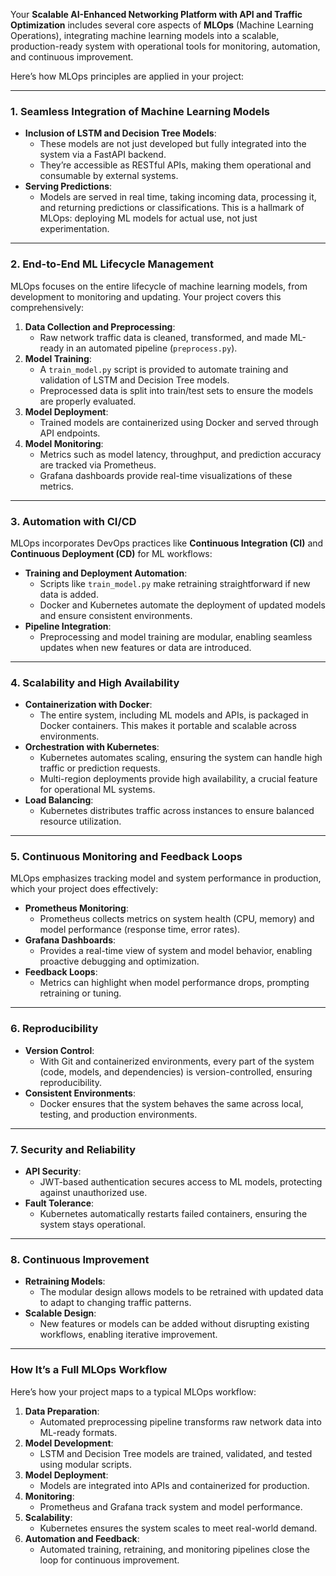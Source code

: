 Your **Scalable AI-Enhanced Networking Platform with API and Traffic Optimization** includes several core aspects of **MLOps** (Machine Learning Operations), integrating machine learning models into a scalable, production-ready system with operational tools for monitoring, automation, and continuous improvement.

Here’s how MLOps principles are applied in your project:

---

### **1. Seamless Integration of Machine Learning Models**
- **Inclusion of LSTM and Decision Tree Models**:
  - These models are not just developed but fully integrated into the system via a FastAPI backend.
  - They’re accessible as RESTful APIs, making them operational and consumable by external systems.
- **Serving Predictions**:
  - Models are served in real time, taking incoming data, processing it, and returning predictions or classifications. This is a hallmark of MLOps: deploying ML models for actual use, not just experimentation.

---

### **2. End-to-End ML Lifecycle Management**
MLOps focuses on the entire lifecycle of machine learning models, from development to monitoring and updating. Your project covers this comprehensively:
1. **Data Collection and Preprocessing**:
   - Raw network traffic data is cleaned, transformed, and made ML-ready in an automated pipeline (`preprocess.py`).
2. **Model Training**:
   - A `train_model.py` script is provided to automate training and validation of LSTM and Decision Tree models.
   - Preprocessed data is split into train/test sets to ensure the models are properly evaluated.
3. **Model Deployment**:
   - Trained models are containerized using Docker and served through API endpoints.
4. **Model Monitoring**:
   - Metrics such as model latency, throughput, and prediction accuracy are tracked via Prometheus.
   - Grafana dashboards provide real-time visualizations of these metrics.

---

### **3. Automation with CI/CD**
MLOps incorporates DevOps practices like **Continuous Integration (CI)** and **Continuous Deployment (CD)** for ML workflows:
- **Training and Deployment Automation**:
  - Scripts like `train_model.py` make retraining straightforward if new data is added.
  - Docker and Kubernetes automate the deployment of updated models and ensure consistent environments.
- **Pipeline Integration**:
  - Preprocessing and model training are modular, enabling seamless updates when new features or data are introduced.

---

### **4. Scalability and High Availability**
- **Containerization with Docker**:
  - The entire system, including ML models and APIs, is packaged in Docker containers. This makes it portable and scalable across environments.
- **Orchestration with Kubernetes**:
  - Kubernetes automates scaling, ensuring the system can handle high traffic or prediction requests.
  - Multi-region deployments provide high availability, a crucial feature for operational ML systems.
- **Load Balancing**:
  - Kubernetes distributes traffic across instances to ensure balanced resource utilization.

---

### **5. Continuous Monitoring and Feedback Loops**
MLOps emphasizes tracking model and system performance in production, which your project does effectively:
- **Prometheus Monitoring**:
  - Prometheus collects metrics on system health (CPU, memory) and model performance (response time, error rates).
- **Grafana Dashboards**:
  - Provides a real-time view of system and model behavior, enabling proactive debugging and optimization.
- **Feedback Loops**:
  - Metrics can highlight when model performance drops, prompting retraining or tuning.

---

### **6. Reproducibility**
- **Version Control**:
  - With Git and containerized environments, every part of the system (code, models, and dependencies) is version-controlled, ensuring reproducibility.
- **Consistent Environments**:
  - Docker ensures that the system behaves the same across local, testing, and production environments.

---

### **7. Security and Reliability**
- **API Security**:
  - JWT-based authentication secures access to ML models, protecting against unauthorized use.
- **Fault Tolerance**:
  - Kubernetes automatically restarts failed containers, ensuring the system stays operational.

---

### **8. Continuous Improvement**
- **Retraining Models**:
  - The modular design allows models to be retrained with updated data to adapt to changing traffic patterns.
- **Scalable Design**:
  - New features or models can be added without disrupting existing workflows, enabling iterative improvement.

---

### **How It’s a Full MLOps Workflow**
Here’s how your project maps to a typical MLOps workflow:
1. **Data Preparation**:
   - Automated preprocessing pipeline transforms raw network data into ML-ready formats.
2. **Model Development**:
   - LSTM and Decision Tree models are trained, validated, and tested using modular scripts.
3. **Model Deployment**:
   - Models are integrated into APIs and containerized for production.
4. **Monitoring**:
   - Prometheus and Grafana track system and model performance.
5. **Scalability**:
   - Kubernetes ensures the system scales to meet real-world demand.
6. **Automation and Feedback**:
   - Automated training, retraining, and monitoring pipelines close the loop for continuous improvement.